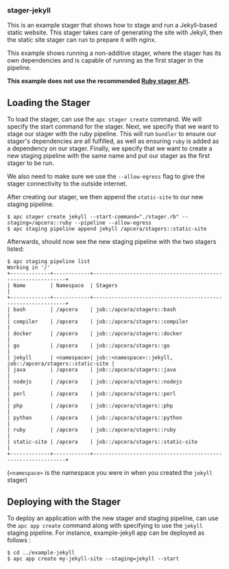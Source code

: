### stager-jekyll

This is an example stager that shows how to stage and run a Jekyll-based static
website. This stager takes care of generating the site with Jekyll, then the
static site stager can run to prepare it with nginx.

This example shows running a non-additive stager, where the stager has its own
dependencies and is capable of running as the first stager in the pipeline.

**This example does not use the recommended [Ruby stager API](https://github.com/apcera/stager-api-ruby).**

## Loading the Stager

To load the stager, can use the `apc stager create` command. We will specify the
start command for the stager. Next, we specify that we want to stage our stager
with the ruby pipeline. This will run `bundler` to ensure our stager's
dependencies are all fulfilled, as well as ensuring `ruby` is added as a
dependency on our stager. Finally, we specify that we want to create a new
staging pipeline with the same name and put our stager as the first stager to be
run.

We also need to make sure we use the `--allow-egress` flag to give the stager
connectivity to the outside internet.

After creating our stager, we then append the `static-site` to our new staging
pipeline.

```console
$ apc stager create jekyll --start-command="./stager.rb" --staging=/apcera::ruby --pipeline --allow-egress
$ apc staging pipeline append jekyll /apcera/stagers::static-site
```

Afterwards, should now see the new staging pipeline with the two stagers listed:

```console
$ apc staging pipeline list
Working in '/'
+-------------+------------+-------------------------------------------------------------+
| Name        | Namespace  | Stagers                                                     |
+-------------+------------+-------------------------------------------------------------+
| bash        | /apcera    | job::/apcera/stagers::bash                                  |
| compiler    | /apcera    | job::/apcera/stagers::compiler                              |
| docker      | /apcera    | job::/apcera/stagers::docker       						 |
| go          | /apcera    | job::/apcera/stagers::go                                    |
| jekyll      | <namespace>| job::<namespace>::jekyll, job::/apcera/stagers::static-site |
| java        | /apcera    | job::/apcera/stagers::java         						 |
| nodejs      | /apcera    | job::/apcera/stagers::nodejs       						 |
| perl        | /apcera    | job::/apcera/stagers::perl         						 |
| php         | /apcera    | job::/apcera/stagers::php          						 |
| python      | /apcera    | job::/apcera/stagers::python       						 |
| ruby        | /apcera    | job::/apcera/stagers::ruby         						 |
| static-site | /apcera    | job::/apcera/stagers::static-site  						 |
+-------------+------------+-------------------------------------------------------------+
```
(`<namespace>` is the namespace you were in when you created the `jekyll` stager)

## Deploying with the Stager

To deploy an application with the new stager and staging pipeline, can use the
`apc app create` command along with specifying to use the `jekyll` staging
pipeline. For instance, example-jekyll app can be deployed as follows :

```console
$ cd ../example-jekyll
$ apc app create my-jekyll-site --staging=jekyll --start
```
